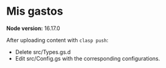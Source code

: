 # Mis gastos

**Node version:** 16.17.0

After uploading content with `clasp push`:

- Delete src/Types.gs.d
- Edit src/Config.gs with the corresponding configurations.
